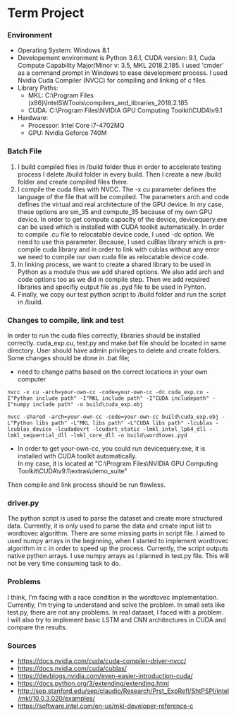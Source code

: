 # Term Project

### Environment
- Operating System: Windows 8.1
- Developement environment is Python 3.6.1, CUDA version: 9.1, Cuda Compute Capability Major/Minor v: 3.5, MKL 2018.2.185. I used 'cmder' as a command prompt in Windows to ease development process. I used Nvidia Cuda Compiler (NVCC) for compiling and linking of c files.
- Library Paths:
  - MKL: C:\Program Files (x86)\IntelSWTools\compilers_and_libraries_2018.2.185
  - CUDA: C:\Program Files\NVIDIA GPU Computing Toolkit\CUDA\v9.1
- Hardware:
  - Processor: Intel Core i7-4702MQ
  - GPU: Nvidia Geforce 740M

### Batch File
1. I build compiled files in /build folder thus in order to accelerate testing process I delete /build folder in every build. Then I create a new /build folder and create compiled files there. 
2. I compile the cuda files with NVCC. The -x cu parameter defines the language of the file that will be compiled. The parameters arch and code defines the virtual and real architecture of the GPU device. In my case, these options are sm_35 and compute_35 because of my own GPU device. In order to get compute capacity of the device, devicequery.exe can be used which is installed with CUDA toolkit automatically. In order to compile .cu file to relocatable device code, I used -dc option. We need to use this parameter. Because, I used cuBlas library which is pre-compile cuda library and in order to link with cublas without any error we need to compile our own cuda file as relocatable device code. 
3. In linking process, we want to create a shared library to be used in Python as a module thus we add shared options. We also add arch and code options too as we did in compile step. Then we add required libraries and specifiy output file as .pyd file to be used in Pyhton.
4. Finally, we copy our test python script to /build folder and run the script in /build.

### Changes to compile, link and test
In order to run the cuda files correctly, libraries should be installed correctly. cuda_exp.cu, test.py and make.bat file should be located in same directory. User should have admin privileges to delete and create folders. 
Some changes should be done in .bat file;
- need to change paths based on the correct locations in your own computer
```
nvcc -x cu -arch=your-own-cc -code=your-own-cc -dc cuda_exp.cu -I"Python include path" -I"MKL include path" -I"CUDA includepath" -I"numpy include path" -o build\cuda_exp.obj
```
```
nvcc -shared -arch=your-own-cc -code=your-own-cc build\cuda_exp.obj -L"Python libs path" -L"MKL libs path" -L"CUDA libs path" -lcublas -lcublas_device -lcudadevrt -lcudart_static -lmkl_intel_lp64_dll -lmkl_sequential_dll -lmkl_core_dll -o build\wordtovec.pyd
```
- In order to get your-own-cc, you could run devicequery.exe, it is installed with CUDA toolkit automatically. <br />
In my case, it is located at "C:\Program Files\NVIDIA GPU Computing Toolkit\CUDA\v9.1\extras\demo_suite" <br />

Then compile and link process should be run flawless.

### driver.py
The python script is used to parse the dataset and create more structured data. Currently, it is only used to parse the data and create input list to wordtovec algorithm. There are some missing parts in script file. I aimed to used numpy arrays in the beginning, when I started to implement wordtovec algorithm in c in order to speed up the process. Currently, the script outputs native python arrays. I use numpy arrays as I planned in test.py file. This will not be very time consuming task to do.

### Problems
I think, I'm facing with a race condition in the wordtovec implementation. Currently, I'm trying to understand and solve the problem. In small sets like test.py, there are not any problems. In real dataset, I faced with a problem. <br />
I will also try to implement basic LSTM and CNN architectures in CUDA and compare the results. 

### Sources
- https://docs.nvidia.com/cuda/cuda-compiler-driver-nvcc/
- https://docs.nvidia.com/cuda/cublas/
- https://devblogs.nvidia.com/even-easier-introduction-cuda/
- https://docs.python.org/3/extending/extending.html
- http://sep.stanford.edu/sep/claudio/Research/Prst_ExpRefl/ShtPSPI/intel/mkl/10.0.3.020/examples/
- https://software.intel.com/en-us/mkl-developer-reference-c
